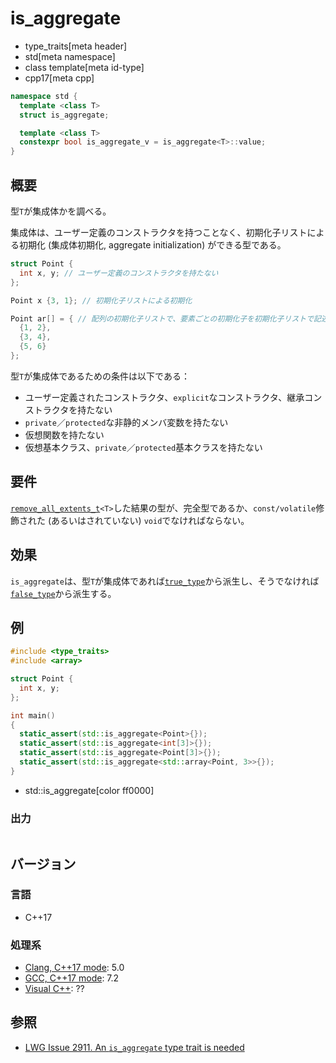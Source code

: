 # is_aggregate
* type_traits[meta header]
* std[meta namespace]
* class template[meta id-type]
* cpp17[meta cpp]

```cpp
namespace std {
  template <class T>
  struct is_aggregate;

  template <class T>
  constexpr bool is_aggregate_v = is_aggregate<T>::value;
}
```

## 概要
型`T`が集成体かを調べる。

集成体は、ユーザー定義のコンストラクタを持つことなく、初期化子リストによる初期化 (集成体初期化, aggregate initialization) ができる型である。

```cpp
struct Point {
  int x, y; // ユーザー定義のコンストラクタを持たない
};

Point x {3, 1}; // 初期化子リストによる初期化

Point ar[] = { // 配列の初期化子リストで、要素ごとの初期化子を初期化子リストで記述
  {1, 2},
  {3, 4},
  {5, 6}
};
```

型`T`が集成体であるための条件は以下である：

- ユーザー定義されたコンストラクタ、`explicit`なコンストラクタ、継承コンストラクタを持たない
- `private`／`protected`な非静的メンバ変数を持たない
- 仮想関数を持たない
- 仮想基本クラス、`private`／`protected`基本クラスを持たない


## 要件
[`remove_all_extents_t`](remove_all_extents.md)`<T>`した結果の型が、完全型であるか、`const/volatile`修飾された (あるいはされていない) `void`でなければならない。


## 効果
`is_aggregate`は、型`T`が集成体であれば[`true_type`](true_type.md)から派生し、そうでなければ[`false_type`](false_type.md)から派生する。


## 例
```cpp example
#include <type_traits>
#include <array>

struct Point {
  int x, y;
};

int main()
{
  static_assert(std::is_aggregate<Point>{});
  static_assert(std::is_aggregate<int[3]>{});
  static_assert(std::is_aggregate<Point[3]>{});
  static_assert(std::is_aggregate<std::array<Point, 3>>{});
}
```
* std::is_aggregate[color ff0000]

### 出力
```
```

## バージョン
### 言語
- C++17

### 処理系
- [Clang, C++17 mode](/implementation.md#clang): 5.0
- [GCC, C++17 mode](/implementation.md#gcc): 7.2
- [Visual C++](/implementation.md#visual_cpp): ??


## 参照
- [LWG Issue 2911. An `is_aggregate` type trait is needed](https://wg21.cmeerw.net/lwg/issue2911)
